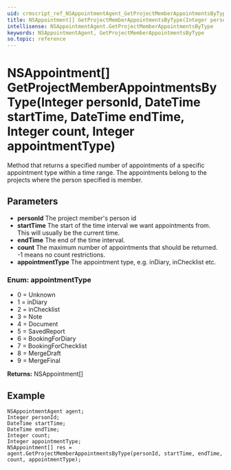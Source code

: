 ```yaml
---
uid: crmscript_ref_NSAppointmentAgent_GetProjectMemberAppointmentsByType
title: NSAppointment[] GetProjectMemberAppointmentsByType(Integer personId, DateTime startTime, DateTime endTime, Integer count, Integer appointmentType)
intellisense: NSAppointmentAgent.GetProjectMemberAppointmentsByType
keywords: NSAppointmentAgent, GetProjectMemberAppointmentsByType
so.topic: reference
---
```


# NSAppointment[] GetProjectMemberAppointmentsByType(Integer personId, DateTime startTime, DateTime endTime, Integer count, Integer appointmentType)

Method that returns a specified number of appointments of a specific appointment type within a time range. The appointments belong to the projects where the person specified is member.

## Parameters

* **personId** The project member's person id
* **startTime** The start of the time interval we want appointments from. This will usually be the current time.
* **endTime** The end of the time interval.
* **count** The maximum number of appointments that should be returned. -1 means no count restrictions.
* **appointmentType** The appointment type, e.g. inDiary, inChecklist etc.

### Enum: appointmentType

* 0 = Unknown
* 1 = inDiary
* 2 = inChecklist
* 3 = Note
* 4 = Document
* 5 = SavedReport
* 6 = BookingForDiary
* 7 = BookingForChecklist
* 8 = MergeDraft
* 9 = MergeFinal

**Returns:** NSAppointment[]

## Example

```crmscript
NSAppointmentAgent agent;
Integer personId;
DateTime startTime;
DateTime endTime;
Integer count;
Integer appointmentType;
NSAppointment[] res = agent.GetProjectMemberAppointmentsByType(personId, startTime, endTime, count, appointmentType);
```
